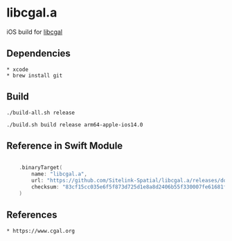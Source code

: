 # libcgal.a
iOS build for [libcgal](https://www.cgal.org)

## Dependencies

    * xcode
    * brew install git


## Build

    ./build-all.sh release

    ./build.sh build release arm64-apple-ios14.0


## Reference in Swift Module

``` swift

    .binaryTarget(
        name: "libcgal.a",
        url: "https://github.com/Sitelink-Spatial/libcgal.a/releases/download/r3/libcgal.a.xcframework.zip",
        checksum: "83cf15cc035e6f5f873d725d1e8a8d2406b55f330007fe61681f4c9150579b21"
    )

```

## References

    * https://www.cgal.org